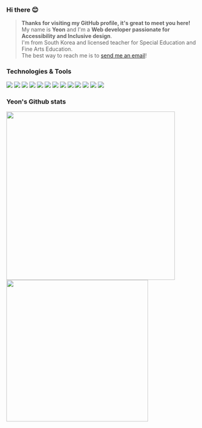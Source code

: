 ### Hi there 😊
> **Thanks for visiting my GitHub profile, it's great to meet you here!** <br />
My name is **Yeon** and I'm a **Web developer passionate for Accessibility and Inclusive design**. <br />
I'm from South Korea and licensed teacher for Special Education and Fine Arts Education. <br />
The best way to reach me is to [send me an email](mailto:awyeon@gmail.com)!

### Technologies & Tools
<p>
  <a href="#"><img art="Ruby" src="https://img.shields.io/badge/-Ruby-6baac4?logo=ruby&logoColor=white"></a>
  <a href="#"><img art="React" src="https://img.shields.io/badge/-React-6baac4?logo=react&logoColor=white"></a>
  <a href="#"><img art="Javascript" src="https://img.shields.io/badge/-JavaScript-6baac4?logo=javascript&logoColor=white"></a>
  <a href="#"><img art="CSS" src="https://img.shields.io/badge/-CSS-6baac4?logo=css3&logoColor=white"></a>
  <a href="#"><img art="HTML" src="https://img.shields.io/badge/-HTML-6baac4?logo=html5&logoColor=white"></a>
  <a href="#"><img art="Rails" src="https://img.shields.io/badge/-Rails-6baac4?logo=rubyonrails&logoColor=white"></a>
  <a href="#"><img art="Bootstrap" src="https://img.shields.io/badge/-Bootstrap-6baac4?logo=bootstrap&logoColor=white"></a>
  <a href="#"><img art="Jest" src="https://img.shields.io/badge/-Jest-6baac4?logo=jest&logoColor=white"></a>
  <a href="#"><img art="PostgreSQL" src="https://img.shields.io/badge/-PostgreSQL-6baac4?logo=postgresql&logoColor=white"></a>
  <a href="#"><img art="Redis" src="https://img.shields.io/badge/-Redis-6baac4?logo=redis&logoColor=white"></a>
  <a href="#"><img art="Heroku" src="https://img.shields.io/badge/-Heroku-6baac4?logo=heroku&logoColor=white"></a>
  <a href="#"><img art="Mocha" src="https://img.shields.io/badge/-Mocha-6baac4?logo=mocha&logoColor=white"></a>
  <a href="#"><img art="Git" src="https://img.shields.io/badge/-Git-6baac4?logo=git&logoColor=white"></a>
</p>

### Yeon's Github stats
<a href="https://github.com/CAVASOL">
  <img align="center" src="https://github-readme-stats.vercel.app/api?username=CAVASOL&theme=tokyonight_duo&count_private=true&show_icons=true&hide_border=true&hide_title=true&bg_color=ffffff" width="440px"/>
</a>
<a href="https://github.com/CAVASOL">
  <img align="center" src="https://github-readme-streak-stats.herokuapp.com/?user=CAVASOL&theme=tokyonight_duo&hide_border=true&ring=5094F0&fire=5094F0&currStreakNum=343434&sideNums=343434&currStreakLabel=595959&sideLabels=595959&dates=343434&border=EDF0F3&background=ffffff" width="370px" />
</a>
